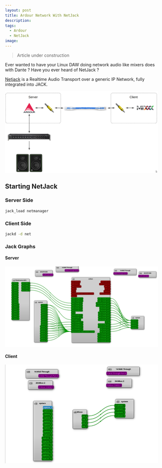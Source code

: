 ```yaml
---
layout: post
title: Ardour Network With NetJack
description: 
tags:
  - Ardour
  - NetJack
image:
---
```


> Article under construction

Ever wanted to have your Linux DAW doing network audio like mixers does with Dante ?
Have you ever heard of NetJack ?

[Netjack](https://netjack.sourceforge.net/) is a Realtime Audio Transport over a generic IP Network, fully integrated into JACK.

![diagram_1](https://raw.githubusercontent.com/julienlevasseur/julienlevasseur.github.io/master/assets/images/posts/2023-09-19-ardour-network-with-netjack/diagram_1.png)


## Starting NetJack

### Server Side

```bash
jack_load netmanager
```

### Client Side

```bash
jackd -d net
```

### Jack Graphs

#### Server

![diagram_2](https://raw.githubusercontent.com/julienlevasseur/julienlevasseur.github.io/master/assets/images/posts/2023-09-19-ardour-network-with-netjack/diagram_2.png)

#### Client

![diagram_3](https://raw.githubusercontent.com/julienlevasseur/julienlevasseur.github.io/master/assets/images/posts/2023-09-19-ardour-network-with-netjack/diagram_3.png)